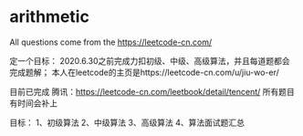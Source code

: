 # arithmetic
All questions come from the https://leetcode-cn.com/

定一个目标：
2020.6.30之前完成力扣初级、中级、高级算法，并且每道题都会完成题解；
本人在leetcode的主页是https://leetcode-cn.com/u/jiu-wo-er/

目前已完成 腾讯：https://leetcode-cn.com/leetbook/detail/tencent/ 所有题目
有时间会补上

目标：
1、初级算法
2、中级算法
3、高级算法
4、算法面试题汇总

